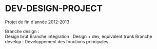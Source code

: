 DEV-DESIGN-PROJECT
==================

Projet de fin d'année 2012-2013

Branche design :<br>
  Design brut
Branche intégration :
  Design + dev, équivalent trunk
Branche develop :
  Developpement des fonctions principales
